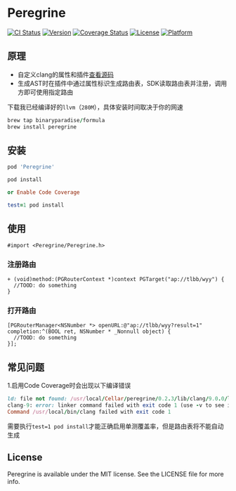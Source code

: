 # Peregrine

[![CI Status](https://img.shields.io/travis/BinaryParadise/Peregrine.svg?style=flat)](https://travis-ci.org/BinaryParadise/Peregrine)
[![Version](https://img.shields.io/cocoapods/v/Peregrine.svg?style=flat)](https://cocoapods.org/pods/Peregrine)
[![Coverage Status](https://coveralls.io/repos/github/BinaryParadise/Peregrine/badge.svg)](https://coveralls.io/github/BinaryParadise/Peregrine)
[![License](https://img.shields.io/cocoapods/l/Peregrine.svg?style=flat)](https://cocoapods.org/pods/Peregrine)
[![Platform](https://img.shields.io/cocoapods/p/Peregrine.svg?style=flat)](https://cocoapods.org/pods/Peregrine)

## 原理

- 自定义clang的属性和插件[查看源码](https://github.com/BinaryParadise/clang/tree/peregrine)
- 生成AST时在插件中通过属性标识生成路由表，SDK读取路由表并注册，调用方即可使用指定路由

下载我已经编译好的`llvm`（`280M`），具体安装时间取决于你的网速

```ruby
brew tap binaryparadise/formula
brew install peregrine
```

## 安装

```ruby
pod 'Peregrine'
```

```ruby
pod install

or Enable Code Coverage

test=1 pod install
```

## 使用


```objc
#import <Peregrine/Peregrine.h>
```

### 注册路由

```objc
+ (void)method:(PGRouterContext *)context PGTarget("ap://tlbb/wyy") {
  //TOOD: do something
}

```
### 打开路由

```objc
[PGRouterManager<NSNumber *> openURL:@"ap://tlbb/wyy?result=1" completion:^(BOOL ret, NSNumber * _Nonnull object) {
  //TOOD: do something
}];
```

## 常见问题

1.启用Code Coverage时会出现以下编译错误

```ruby
ld: file not found: /usr/local/Cellar/peregrine/0.2.3/lib/clang/9.0.0/lib/darwin/libclang_rt.profile_iossim.a
clang-9: error: linker command failed with exit code 1 (use -v to see invocation)
Command /usr/local/bin/clang failed with exit code 1
```

需要执行`test=1 pod install`才能正确启用单测覆盖率，但是路由表将不能自动生成

## License

Peregrine is available under the MIT license. See the LICENSE file for more info.
